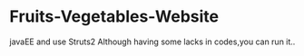 # Fruits-Vegetables-Website
javaEE and use Struts2
Although having some lacks in codes,you can run it..
